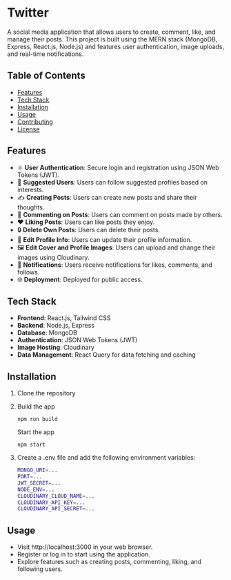 # Twitter

A social media application that allows users to create, comment, like, and manage their posts. This project is built using the MERN stack (MongoDB, Express, React.js, Node.js) and features user authentication, image uploads, and real-time notifications.

## Table of Contents
- [Features](#features)
- [Tech Stack](#tech-stack)
- [Installation](#installation)
- [Usage](#usage)
- [Contributing](#contributing)
- [License](#license)

## Features
- ⚛️ **User Authentication**: Secure login and registration using JSON Web Tokens (JWT).
- 👥 **Suggested Users**: Users can follow suggested profiles based on interests.
- ✍️ **Creating Posts**: Users can create new posts and share their thoughts.
- 💬 **Commenting on Posts**: Users can comment on posts made by others.
- ❤️ **Liking Posts**: Users can like posts they enjoy.
- 🔒 **Delete Own Posts**: Users can delete their posts.
- 📝 **Edit Profile Info**: Users can update their profile information.
- 🖼️ **Edit Cover and Profile Images**: Users can upload and change their images using Cloudinary.
- 🔔 **Notifications**: Users receive notifications for likes, comments, and follows.
- 🌐 **Deployment**: Deployed for public access.

## Tech Stack
- **Frontend**: React.js, Tailwind CSS
- **Backend**: Node.js, Express
- **Database**: MongoDB
- **Authentication**: JSON Web Tokens (JWT)
- **Image Hosting**: Cloudinary
- **Data Management**: React Query for data fetching and caching

## Installation

1. Clone the repository
   
2. Build the app

   ```shell
   npm run build
   ```

    Start the app

   ```shell
   npm start
   ```   
3. Create a .env file and add the following environment variables:
   ```bash
   MONGO_URI=...
   PORT=...
   JWT_SECRET=...
   NODE_ENV=...
   CLOUDINARY_CLOUD_NAME=...
   CLOUDINARY_API_KEY=...
   CLOUDINARY_API_SECRET=...


## Usage
- Visit http://localhost:3000 in your web browser.
- Register or log in to start using the application.
- Explore features such as creating posts, commenting, liking, and following users.
